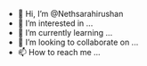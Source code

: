 - 👋 Hi, I’m @Nethsarahirushan
- 👀 I’m interested in ...
- 🌱 I’m currently learning ...
- 💞️ I’m looking to collaborate on ...
- 📫 How to reach me ...

<!---
Nethsarahirushan/Nethsarahirushan is a ✨ special ✨ repository because its `README.md` (this file) appears on your GitHub profile.
You can click the Preview link to take a look at your changes.
--->
